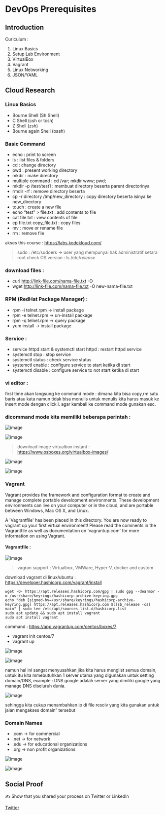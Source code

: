 # DevOps Prerequisites 

## Introduction
Curiculum : 
1. Linux Basics
2. Setup Lab Environment
3. VirtualBox
4. Vagrant
5. Linux Networking
6. JSON/YAML

## Cloud Research
### Linux Basics
- Bourne Shell (Sh Shell)
- C Shell (csh or tcsh)
- Z Shell (zsh)
- Bourne again Shell (bash)

### Basic Command 
- echo : print to screen
- ls : list files & folders
- cd : change directory
- pwd : present working directory
- mkdir : make directory
- multiple command : cd /var; mkdir www; pwd;
- mkdir -p /test/test1 : membuat directory beserta parent directorinya
- rmdir -rf : remove directory beserta 
- cp -r directory /tmp/new_directory : copy directory beserta isinya ke new_directory
- touch : create a new file
- echo “test” > file.txt : add contents to file
- cat file.txt : view contents of file
- cp file.txt copy_file.txt : copy files
- mv : move or rename file
- rm : remove file

akses this course : https://labs.kodekloud.com/ 

> sudo : /etc/sudoers -> user yang mempunyai hak administratif setara root
> check OS version : ls /etc/*release*

### download files : 
- curl http://link-file.com/nama-file.txt -O
- wget http://link-file.com/nama-file.txt -O new-nama-file.txt

### RPM (RedHat Package Manager) : 
- rpm -i telnet.rpm → install package
- rpm -e telnet.rpm → un-install package
- rpm -q telnet.rpm → query package
- yum install → install package

### Service :
- service httpd start & systemctl start httpd : restart httpd service
- systemctl stop : stop service
- systemctl status : check service status
- systemctl enable : configure service to start ketika di start
- systemctl disable : configure service to not start ketika di start

### vi editor :
first time akan langsung ke command mode : dimana kita bisa copy,rm satu baris atau kata namun tidak bisa menulis untuk menulis kita harus masuk ke insert mode dengan click i. agar kembali ke command mode gunakan esc.

### dicommand mode kita memiliki beberapa perintah : 
![image](https://github.com/tiaradwim1306/100DaysOfDevops/assets/120786669/de9de078-6fee-493b-8909-7fe7a7e6b889)

![image](https://github.com/tiaradwim1306/100DaysOfDevops/assets/120786669/3cab7fbc-9cdf-4dfa-8d74-fc036b7c0fac)

> download image virtualbox instant : https://www.osboxes.org/virtualbox-images/ 

![image](https://github.com/tiaradwim1306/100DaysOfDevops/assets/120786669/d7e72a26-8724-4ef1-b570-f6cc69c223f0)

![image](https://github.com/tiaradwim1306/100DaysOfDevops/assets/120786669/8232911f-8bba-42ee-a16a-7fdf29914624)

### Vagrant
Vagrant provides the framework and configuration format to create and manage complete portable development environments. These development environments can live on your computer or in the cloud, and are portable between Windows, Mac OS X, and Linux.

A 'Vagrantfile' has been placed in this directory. You are now ready to vagrant up your first virtual environment! Please read the comments in the Vagrantfile as well as documentation on 'vagrantup.com' for more information on using Vagrant.

#### Vagrantfile : 
![image](https://github.com/tiaradwim1306/100DaysOfDevops/assets/120786669/a5a08064-7913-423f-991d-bd2c6666a240)

> vagran support : Virtualbox, VMWare, Hyper-V, docker and custom

download vagrant di linux/ubuntu : https://developer.hashicorp.com/vagrant/install 
```
wget -O- https://apt.releases.hashicorp.com/gpg | sudo gpg --dearmor -o /usr/share/keyrings/hashicorp-archive-keyring.gpg
echo "deb [signed-by=/usr/share/keyrings/hashicorp-archive-keyring.gpg] https://apt.releases.hashicorp.com $(lsb_release -cs) main" | sudo tee /etc/apt/sources.list.d/hashicorp.list
sudo apt update && sudo apt install vagrant
sudo apt install vagrant
```

command : https://app.vagrantup.com/centos/boxes/7 
- vagrant init centos/7 
- vagrant up

![image](https://github.com/tiaradwim1306/100DaysOfDevops/assets/120786669/4c9ede9a-3594-49ec-8a38-448a099c8620)

![image](https://github.com/tiaradwim1306/100DaysOfDevops/assets/120786669/6e779768-060b-455d-8f61-c1f49573ddeb)

namun hal ini sangat menyusahkan jika kita harus menglist semua domain, untuk itu kita mmebutuhkan 1 server utama yang digunakan untuk setting domain/DNS, example : DNS google adalah server yang dimiliki google yang manage DNS diseluruh dunia.

![image](https://github.com/tiaradwim1306/100DaysOfDevops/assets/120786669/16afaa8b-2719-4c01-a006-41fe9f72714a)

sehingga kita cukup menambahkan ip di file resolv yang kita gunakan untuk jalan mengakses domain” tersebut

### Domain Names
- .com → for commercial
- .net → for network
- .edu → for educational organizations
- .org → non profit organizations

![image](https://github.com/tiaradwim1306/100DaysOfDevops/assets/120786669/37c5ac3b-ff2a-4634-a911-0caa6bc1fb1b)

![image](https://github.com/tiaradwim1306/100DaysOfDevops/assets/120786669/f2398a24-90c6-43c5-b3e2-01441f9a9e76)

## Social Proof

✍️ Show that you shared your process on Twitter or LinkedIn

[Twitter](link)



